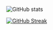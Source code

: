 ![GitHub stats](https://github-readme-stats-one-dun-87.vercel.app/api?hide=javascript&username=Bram1903&count_private=true&theme=dark&show_icons=true)

[![GitHub Streak](https://github-readme-streak-stats-eight-bice.vercel.app?user=Bram1903&theme=dark&hide_border=true&date_format=j%20M%5B%20Y%5D)]([https://git.io/streak-stats](https://github-readme-streak-stats-eight-bice.vercel.app?user=Bram1903&theme=dark&hide_border=true&date_format=j%20M%5B%20Y%5D))
